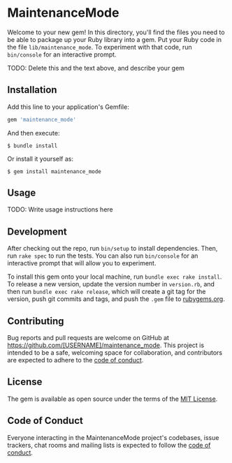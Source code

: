 # MaintenanceMode

Welcome to your new gem! In this directory, you'll find the files you need to be able to package up your Ruby library into a gem. Put your Ruby code in the file `lib/maintenance_mode`. To experiment with that code, run `bin/console` for an interactive prompt.

TODO: Delete this and the text above, and describe your gem

## Installation

Add this line to your application's Gemfile:

```ruby
gem 'maintenance_mode'
```

And then execute:

    $ bundle install

Or install it yourself as:

    $ gem install maintenance_mode

## Usage

TODO: Write usage instructions here

## Development

After checking out the repo, run `bin/setup` to install dependencies. Then, run `rake spec` to run the tests. You can also run `bin/console` for an interactive prompt that will allow you to experiment.

To install this gem onto your local machine, run `bundle exec rake install`. To release a new version, update the version number in `version.rb`, and then run `bundle exec rake release`, which will create a git tag for the version, push git commits and tags, and push the `.gem` file to [rubygems.org](https://rubygems.org).

## Contributing

Bug reports and pull requests are welcome on GitHub at https://github.com/[USERNAME]/maintenance_mode. This project is intended to be a safe, welcoming space for collaboration, and contributors are expected to adhere to the [code of conduct](https://github.com/[USERNAME]/maintenance_mode/blob/master/CODE_OF_CONDUCT.md).


## License

The gem is available as open source under the terms of the [MIT License](https://opensource.org/licenses/MIT).

## Code of Conduct

Everyone interacting in the MaintenanceMode project's codebases, issue trackers, chat rooms and mailing lists is expected to follow the [code of conduct](https://github.com/[USERNAME]/maintenance_mode/blob/master/CODE_OF_CONDUCT.md).
